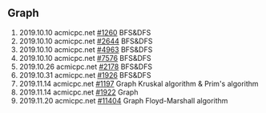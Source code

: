 ## Graph
1. 2019.10.10 acmicpc.net [#1260](https://www.acmicpc.net/problem/1260) BFS&DFS
2. 2019.10.10 acmicpc.net [#2644](https://www.acmicpc.net/problem/2644) BFS&DFS
3. 2019.10.10 acmicpc.net [#4963](https://www.acmicpc.net/problem/4963) BFS&DFS
4. 2019.10.10 acmicpc.net [#7576](https://www.acmicpc.net/problem/7576) BFS&DFS
5. 2019.10.26 acmicpc.net [#2178](https://www.acmicpc.net/problem/2178) BFS&DFS
6. 2019.10.31 acmicpc.net [#1926](https://www.acmicpc.net/problem/1926) BFS&DFS
7. 2019.11.14 acmicpc.net [#1197](https://www.acmicpc.net/problem/1197) Graph Kruskal algorithm & Prim's algorithm
8. 2019.11.14 acmicpc.net [#1922](https://www.acmicpc.net/problem/1922) Graph
9. 2019.11.20 acmicpc.net [#11404](https://www.acmicpc.net/problem/11404) Graph Floyd-Marshall algorithm

